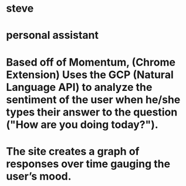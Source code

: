# steve
# personal assistant
# Based off of Momentum, (Chrome Extension) Uses the GCP (Natural Language API) to analyze the sentiment of the user when he/she types their answer to the question ("How are you doing today?"). 
# The site creates a graph of responses over time gauging the user’s mood.
